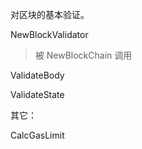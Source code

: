 对区块的基本验证。

NewBlockValidator

> 被 NewBlockChain 调用

ValidateBody

ValidateState

其它：

CalcGasLimit

